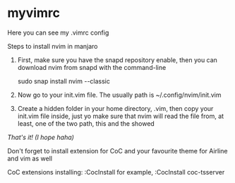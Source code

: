 # myvimrc


Here you can see my .vimrc config

Steps to install nvim in manjaro

1. First, make sure you have the snapd repository enable, then you can download nvim from snapd with the command-line 
  
   sudo snap install nvim --classic
   
2. Now go to your init.vim file. The usually path is  ~/.config/nvim/init.vim
3. Create a hidden folder in your home directory, .vim, then copy your init.vim file inside, just yo make sure that nvim will read the file from, at least, one of the two path, this and the showed 

*That's it! (I hope haha)*

Don't forget to install extension for CoC and your favourite theme for Airline and vim as well

CoC extensions installing:
:CocInstall <extension-name> for example, :CocInstall coc-tsserver

